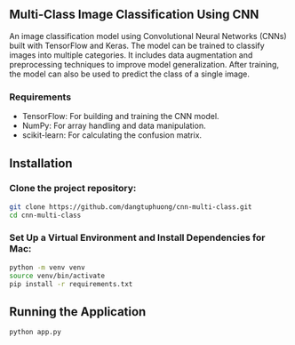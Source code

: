 ## Multi-Class Image Classification Using CNN

An image classification model using Convolutional Neural Networks (CNNs) built with TensorFlow and Keras. The model can be trained to classify images into multiple categories. It includes data augmentation and preprocessing techniques to improve model generalization. After training, the model can also be used to predict the class of a single image.

### Requirements

- TensorFlow: For building and training the CNN model.
- NumPy: For array handling and data manipulation.
- scikit-learn: For calculating the confusion matrix.

## Installation

### Clone the project repository:

```bash
git clone https://github.com/dangtuphuong/cnn-multi-class.git
cd cnn-multi-class
```

### Set Up a Virtual Environment and Install Dependencies for Mac:

```bash
python -m venv venv
source venv/bin/activate
pip install -r requirements.txt
```

## Running the Application

```bash
python app.py
```

